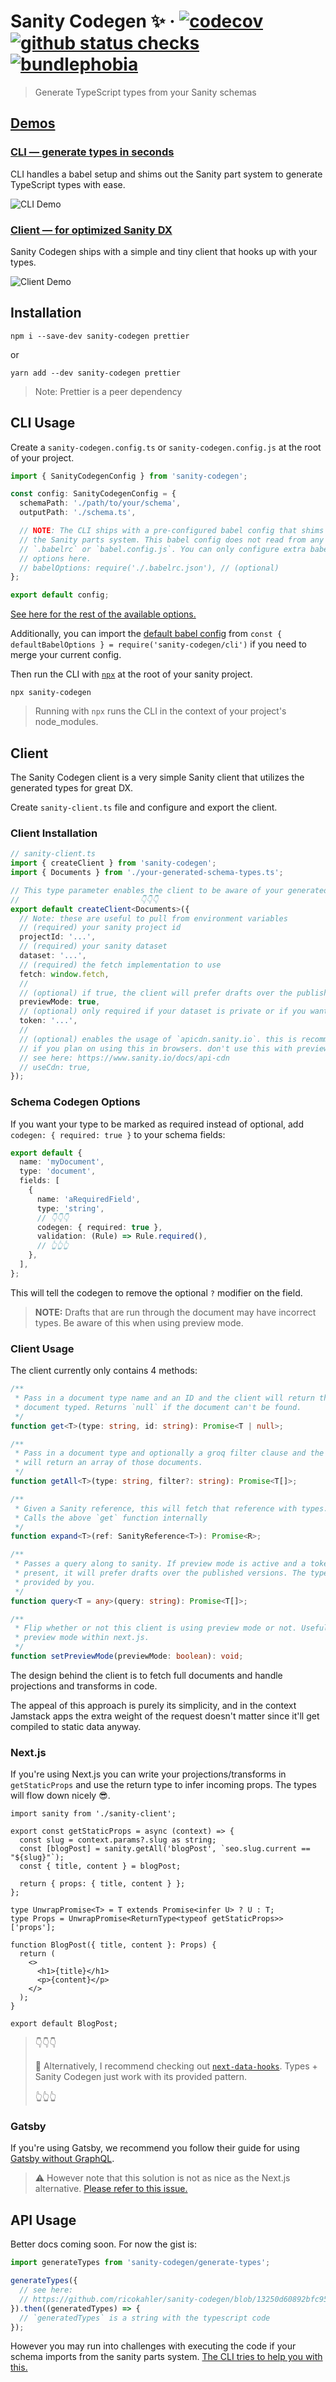 # Sanity Codegen ✨ · [![codecov](https://codecov.io/gh/ricokahler/sanity-codegen/branch/main/graph/badge.svg?token=tsUGZsR5QG)](https://codecov.io/gh/ricokahler/sanity-codegen) [![github status checks](https://badgen.net/github/checks/ricokahler/sanity-codegen/main)](https://github.com/ricokahler/sanity-codegen/actions) [![bundlephobia](https://badgen.net/bundlephobia/minzip/sanity-codegen)](https://bundlephobia.com/result?p=sanity-codegen)

> Generate TypeScript types from your Sanity schemas

## [Demos](https://github.com/ricokahler/sanity-codegen#demos)

### [CLI — generate types in seconds](https://github.com/ricokahler/sanity-codegen#cli--generate-types-in-seconds)

CLI handles a babel setup and shims out the Sanity part system to generate TypeScript types with ease.

![CLI Demo](./cli-demo.gif)

### [Client — for optimized Sanity DX](https://github.com/ricokahler/sanity-codegen#client-for-optimized-sanity-dx)

Sanity Codegen ships with a simple and tiny client that hooks up with your types.

![Client Demo](./client-demo.gif)

## Installation

```
npm i --save-dev sanity-codegen prettier
```

or

```
yarn add --dev sanity-codegen prettier
```

> Note: Prettier is a peer dependency

## CLI Usage

Create a `sanity-codegen.config.ts` or `sanity-codegen.config.js` at the root of your project.

```ts
import { SanityCodegenConfig } from 'sanity-codegen';

const config: SanityCodegenConfig = {
  schemaPath: './path/to/your/schema',
  outputPath: './schema.ts',

  // NOTE: The CLI ships with a pre-configured babel config that shims out
  // the Sanity parts system. This babel config does not read from any
  // `.babelrc` or `babel.config.js`. You can only configure extra babel
  // options here.
  // babelOptions: require('./.babelrc.json'), // (optional)
};

export default config;
```

[See here for the rest of the available options.](https://github.com/ricokahler/sanity-codegen/blob/d4eb4a8ac5f6d27f709697ccdbd2a296d1e51dc2/src/generate-types.ts#L97-L121)

Additionally, you can import the [default babel config](https://github.com/ricokahler/sanity-codegen/blob/36e74c3b73bde57e0fbeb913857f98c190407d26/src/cli.ts#L8-L46) from `const { defaultBabelOptions } = require('sanity-codegen/cli')` if you need to merge your current config.

Then run the CLI with [`npx`](https://github.com/npm/npx) at the root of your sanity project.

```
npx sanity-codegen
```

> Running with `npx` runs the CLI in the context of your project's node_modules.

## Client

The Sanity Codegen client is a very simple Sanity client that utilizes the generated types for great DX.

Create `sanity-client.ts` file and configure and export the client.

### Client Installation

```ts
// sanity-client.ts
import { createClient } from 'sanity-codegen';
import { Documents } from './your-generated-schema-types.ts';

// This type parameter enables the client to be aware of your generated types
//                           👇👇👇
export default createClient<Documents>({
  // Note: these are useful to pull from environment variables
  // (required) your sanity project id
  projectId: '...',
  // (required) your sanity dataset
  dataset: '...',
  // (required) the fetch implementation to use
  fetch: window.fetch,
  //
  // (optional) if true, the client will prefer drafts over the published versions
  previewMode: true,
  // (optional) only required if your dataset is private or if you want to use preview mode
  token: '...',
  //
  // (optional) enables the usage of `apicdn.sanity.io`. this is recommended
  // if you plan on using this in browsers. don't use this with preview mode
  // see here: https://www.sanity.io/docs/api-cdn
  // useCdn: true,
});
```

### Schema Codegen Options

If you want your type to be marked as required instead of optional, add `codegen: { required: true }` to your schema fields:

```ts
export default {
  name: 'myDocument',
  type: 'document',
  fields: [
    {
      name: 'aRequiredField',
      type: 'string',
      // 👇👇👇
      codegen: { required: true },
      validation: (Rule) => Rule.required(),
      // 👆👆👆
    },
  ],
};
```

This will tell the codegen to remove the optional `?` modifier on the field.

> **NOTE:** Drafts that are run through the document may have incorrect types. Be aware of this when using preview mode.

### Client Usage

The client currently only contains 4 methods:

```ts
/**
 * Pass in a document type name and an ID and the client will return the full
 * document typed. Returns `null` if the document can't be found.
 */
function get<T>(type: string, id: string): Promise<T | null>;

/**
 * Pass in a document type and optionally a groq filter clause and the client
 * will return an array of those documents.
 */
function getAll<T>(type: string, filter?: string): Promise<T[]>;

/**
 * Given a Sanity reference, this will fetch that reference with types.
 * Calls the above `get` function internally
 */
function expand<T>(ref: SanityReference<T>): Promise<R>;

/**
 * Passes a query along to sanity. If preview mode is active and a token is
 * present, it will prefer drafts over the published versions. The type must be
 * provided by you.
 */
function query<T = any>(query: string): Promise<T[]>;

/**
 * Flip whether or not this client is using preview mode or not. Useful for
 * preview mode within next.js.
 */
function setPreviewMode(previewMode: boolean): void;
```

The design behind the client is to fetch full documents and handle projections and transforms in code.

The appeal of this approach is purely its simplicity, and in the context Jamstack apps the extra weight of the request doesn't matter since it'll get compiled to static data anyway.

### Next.js

If you're using Next.js you can write your projections/transforms in `getStaticProps` and use the return type to infer incoming props. The types will flow down nicely 😎.

```tsx
import sanity from './sanity-client';

export const getStaticProps = async (context) => {
  const slug = context.params?.slug as string;
  const [blogPost] = sanity.getAll('blogPost', `seo.slug.current == "${slug}"`);
  const { title, content } = blogPost;

  return { props: { title, content } };
};

type UnwrapPromise<T> = T extends Promise<infer U> ? U : T;
type Props = UnwrapPromise<ReturnType<typeof getStaticProps>>['props'];

function BlogPost({ title, content }: Props) {
  return (
    <>
      <h1>{title}</h1>
      <p>{content}</p>
    </>
  );
}

export default BlogPost;
```

> 👇👇👇
>
> 👋 Alternatively, I recommend checking out [`next-data-hooks`](https://github.com/ricokahler/next-data-hooks). Types + Sanity Codegen just work with its provided pattern.
>
> 👆👆👆

### Gatsby

If you're using Gatsby, we recommend you follow their guide for using [Gatsby without GraphQL](https://www.gatsbyjs.com/docs/how-to/querying-data/using-gatsby-without-graphql/#the-approach-fetch-data-and-use-gatsbys-createpages-api).

> ⚠️ However note that this solution is not as nice as the Next.js alternative. [Please refer to this issue.](https://github.com/ricokahler/sanity-codegen/issues/31)

## API Usage

Better docs coming soon. For now the gist is:

```ts
import generateTypes from 'sanity-codegen/generate-types';

generateTypes({
  // see here:
  // https://github.com/ricokahler/sanity-codegen/blob/13250d60892bfc95b73d88b28e88b574a31935a7/src/generate-types.ts#L85-L109
}).then((generatedTypes) => {
  // `generatedTypes` is a string with the typescript code
});
```

However you may run into challenges with executing the code if your schema imports from the sanity parts system. [The CLI tries to help you with this.](https://github.com/ricokahler/sanity-codegen/blob/d4eb4a8ac5f6d27f709697ccdbd2a296d1e51dc2/src/cli.ts#L8-L40)
